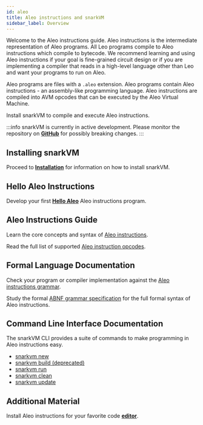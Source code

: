```yaml
---
id: aleo
title: Aleo instructions and snarkVM
sidebar_label: Overview
---
```

Welcome to the Aleo instructions guide. Aleo instructions is the intermediate representation of Aleo programs.
All Leo programs compile to Aleo instructions which compile to bytecode.
We recommend learning and using Aleo instructions if your goal is fine-grained circuit design or
if you are implementing a compiler that reads in a high-level language other than Leo and want your programs to run on Aleo.

Aleo programs are files with a `.aleo` extension.
Aleo programs contain Aleo instructions - an assembly-like programming language.
Aleo instructions are compiled into AVM opcodes that can be executed by the Aleo Virtual Machine.

Install snarkVM to compile and execute Aleo instructions.

:::info
snarkVM is currently in active development. Please monitor the repository on [**GitHub**](https://github.com/ProvableHQ/snarkVM) for possibly breaking changes.
:::

## Installing snarkVM

Proceed to [**Installation**](./aleo/01_installation.md) for information on how to install snarkVM.

## Hello Aleo Instructions

Develop your first [**Hello Aleo**](./aleo/02_hello.md) Aleo instructions program.

## Aleo Instructions Guide

Learn the core concepts and syntax of [Aleo instructions](./aleo/03_language.md).

Read the full list of supported [Aleo instruction opcodes](./aleo/04_opcodes.md).

## Formal Language Documentation

Check your program or compiler implementation against the [Aleo instructions grammar](./aleo/06_grammar.md).

Study the formal [ABNF grammar specification](https://github.com/ProvableHQ/grammars) for the full formal syntax of Aleo instructions.

## Command Line Interface Documentation

The snarkVM CLI provides a suite of commands to make programming in Aleo instructions easy.

* [snarkvm new](./aleo/05_commands.md#snarkvm-new)
* [snarkvm build (deprecated)](./aleo/05_commands.md#snarkvm-build)
* [snarkvm run](./aleo/05_commands.md#snarkvm-run)
* [snarkvm clean](./aleo/05_commands.md#snarkvm-clean)
* [snarkvm update](./aleo/05_commands.md#snarkvm-update)

[//]: # (5. [aleo node]&#40;./aleo/05_commands.md#5-aleo-node&#41;)
[//]: # (6. [aleo deploy]&#40;./aleo/05_commands.md#6-aleo-deploy&#41;)

## Additional Material

Install Aleo instructions for your favorite code [**editor**](./aleo/07_tooling.md).
